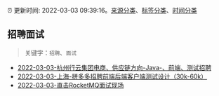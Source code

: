 :alarm_clock: 更新时间: 2022-03-03 09:39:16。[来源分类](../README.md)、[标签分类](../TAGS.md)、[时间分类](../TIMELINE.md)

## 招聘面试


> 关键字：`招聘`、`面试`



- [2022-03-03-杭州行云集团电商、供应链方向-Java-、前端、测试招聘](https://www.v2ex.com/t/837744) 
- [2022-03-03-上海-拼多多招聘前端后端客户端测试设计（30k-60k）](https://www.v2ex.com/t/837729) 
- [2022-03-03-直击RocketMQ面试现场](https://toutiao.io/k/pg4axb3) 
